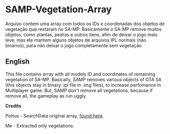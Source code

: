 # SAMP-Vegetation-Array
Arquivo contem uma array com todos os IDs e coordenadas dos objetos de vegetação que restaram no SA-MP. Basicamente o SA-MP remove muitos objetos, como plantas, pedras e outros itens, afim de deixar o jogo mais leve, mas ele mantem alguns objetos de arquivos IPL normais (não binários), para não deixar o jogo completamente sem vegetação.

## English
This file contains array with all models ID and coordinates of remaining vegetation of SA-MP. Basically, SAMP removes various objects of GTA SA (this objects stay in binary .ipl file in .img files), to increase perfomance in Multiplayer game. But, SAMP don't remove all vegetations, because if remove all, the gameplay as run uggly.


**Credits** 

Pottus - SearchData original array, [found here](http://www.forum.sa-mp.com/showthread.php?t=415397).

Me - Extracted only vegetations.
